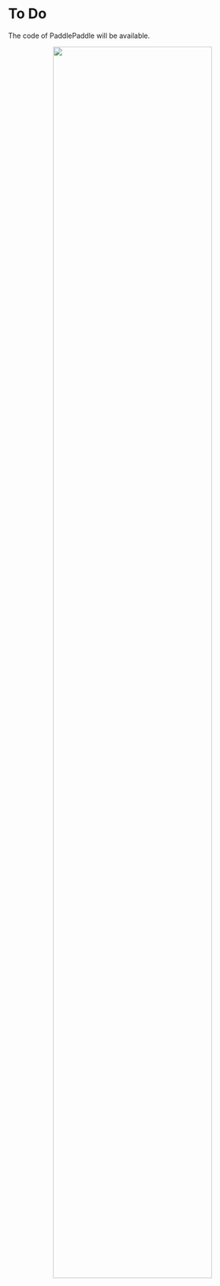 # To Do

The code of PaddlePaddle will be available.

<div align=center> <img width=80% height=80% src="https://github.com/huzhengdongcs/DAC-DETR/tree/main/paddle/figs/logo.png"/></div>
